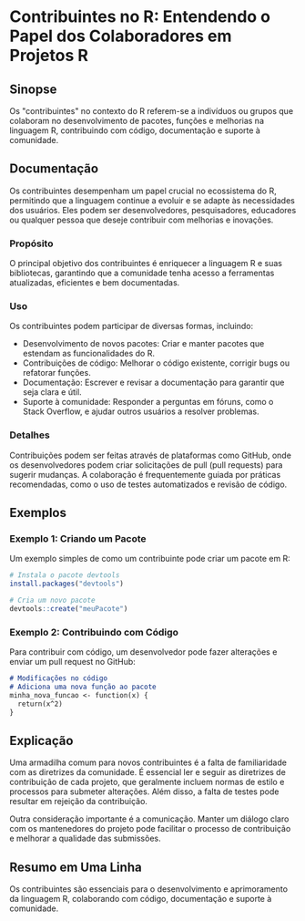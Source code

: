 <!--
Meta Description: # Contribuintes no R: Entendendo o Papel dos Colaboradores em Projetos R ## Sinopse Os "contribuintes" no contexto do R referem-se a indivíduos ou gru...
Meta Keywords: código, contribuintes, que, com, para
-->

# Contribuintes no R: Entendendo o Papel dos Colaboradores em Projetos R

## Sinopse
Os "contribuintes" no contexto do R referem-se a indivíduos ou grupos que colaboram no desenvolvimento de pacotes, funções e melhorias na linguagem R, contribuindo com código, documentação e suporte à comunidade.

## Documentação
Os contribuintes desempenham um papel crucial no ecossistema do R, permitindo que a linguagem continue a evoluir e se adapte às necessidades dos usuários. Eles podem ser desenvolvedores, pesquisadores, educadores ou qualquer pessoa que deseje contribuir com melhorias e inovações.

### Propósito
O principal objetivo dos contribuintes é enriquecer a linguagem R e suas bibliotecas, garantindo que a comunidade tenha acesso a ferramentas atualizadas, eficientes e bem documentadas.

### Uso
Os contribuintes podem participar de diversas formas, incluindo:
- Desenvolvimento de novos pacotes: Criar e manter pacotes que estendam as funcionalidades do R.
- Contribuições de código: Melhorar o código existente, corrigir bugs ou refatorar funções.
- Documentação: Escrever e revisar a documentação para garantir que seja clara e útil.
- Suporte à comunidade: Responder a perguntas em fóruns, como o Stack Overflow, e ajudar outros usuários a resolver problemas.

### Detalhes
Contribuições podem ser feitas através de plataformas como GitHub, onde os desenvolvedores podem criar solicitações de pull (pull requests) para sugerir mudanças. A colaboração é frequentemente guiada por práticas recomendadas, como o uso de testes automatizados e revisão de código.

## Exemplos
### Exemplo 1: Criando um Pacote
Um exemplo simples de como um contribuinte pode criar um pacote em R:

```R
# Instala o pacote devtools
install.packages("devtools")

# Cria um novo pacote
devtools::create("meuPacote")
```

### Exemplo 2: Contribuindo com Código
Para contribuir com código, um desenvolvedor pode fazer alterações e enviar um pull request no GitHub:

```markdown
# Modificações no código
# Adiciona uma nova função ao pacote
minha_nova_funcao <- function(x) {
  return(x^2)
}
```

## Explicação
Uma armadilha comum para novos contribuintes é a falta de familiaridade com as diretrizes da comunidade. É essencial ler e seguir as diretrizes de contribuição de cada projeto, que geralmente incluem normas de estilo e processos para submeter alterações. Além disso, a falta de testes pode resultar em rejeição da contribuição.

Outra consideração importante é a comunicação. Manter um diálogo claro com os mantenedores do projeto pode facilitar o processo de contribuição e melhorar a qualidade das submissões.

## Resumo em Uma Linha
Os contribuintes são essenciais para o desenvolvimento e aprimoramento da linguagem R, colaborando com código, documentação e suporte à comunidade.